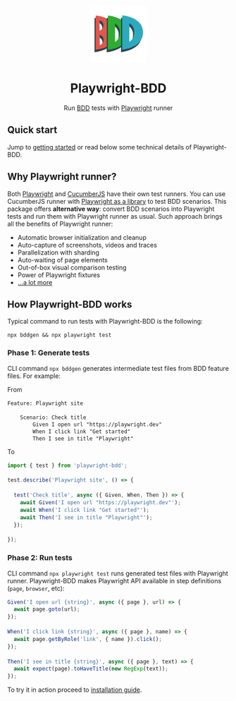 <!-- this file differs from README.md in project root -->

<div align="center">
  <a href="/">
    <img width="128" alt="Playwright-BDD" src="logo.svg">
  </a>
</div>

<h1 align="center">Playwright-BDD</h1>

<div align="center">

Run [BDD](https://cucumber.io/docs/bdd/) tests with [Playwright](https://playwright.dev/) runner

</div>

## Quick start
Jump to [getting started](getting-started/index.md) or read below some technical details of Playwright-BDD.

## Why Playwright runner?
Both [Playwright](https://playwright.dev/) and [CucumberJS](https://github.com/cucumber/cucumber-js) have their own test runners. 
You can use CucumberJS runner with [Playwright as a library](https://playwright.dev/docs/library) to test BDD scenarios.
This package offers **alternative way**: convert BDD scenarios into Playwright tests and run them with Playwright runner as usual. 
Such approach brings all the benefits of Playwright runner:

* Automatic browser initialization and cleanup
* Auto-capture of screenshots, videos and traces
* Parallelization with sharding
* Auto-waiting of page elements
* Out-of-box visual comparison testing
* Power of Playwright fixtures
* [...a lot more](https://playwright.dev/docs/library#key-differences)

## How Playwright-BDD works
Typical command to run tests with Playwright-BDD is the following:
```
npx bddgen && npx playwright test
```

### Phase 1: Generate tests
CLI command `npx bddgen` generates intermediate test files from BDD feature files. For example:

From
```gherkin
Feature: Playwright site

    Scenario: Check title
        Given I open url "https://playwright.dev"
        When I click link "Get started"
        Then I see in title "Playwright"
```

To
```js
import { test } from 'playwright-bdd';

test.describe('Playwright site', () => {

  test('Check title', async ({ Given, When, Then }) => {
    await Given('I open url "https://playwright.dev"');
    await When('I click link "Get started"');
    await Then('I see in title "Playwright"');
  });

});    
```

### Phase 2: Run tests
CLI command `npx playwright test` runs generated test files with Playwright runner.
Playwright-BDD makes Playwright API available in step definitions (`page`, `browser`, etc):

```js
Given('I open url {string}', async ({ page }, url) => {
  await page.goto(url);
});

When('I click link {string}', async ({ page }, name) => {
  await page.getByRole('link', { name }).click();
});

Then('I see in title {string}', async ({ page }, text) => {
  await expect(page).toHaveTitle(new RegExp(text));
});  
```

To try it in action proceed to [installation guide](getting-started/installation.md).